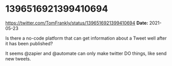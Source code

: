 # 1396516921399410694
https://twitter.com/TomFrankly/status/1396516921399410694
**Date:** 2021-05-23

Is there a no-code platform that can get information about a Tweet well after it has been published?

It seems @zapier and @automate can only make twitter DO things, like send new tweets.
